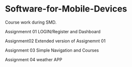 # Software-for-Mobile-Devices
Course work during SMD.

Assignmennt 01 LOGIN/Register and Dashboard 

Assignment02 Extended version of Assignemnt 01

Assignment 03 Simple Navigation and Courses

Assignment 04 weather APP

